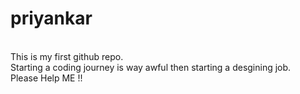 # priyankar
<br>
This is my first github repo.
<br>
Starting a coding journey is way awful then starting a desgining job.
<br>
Please Help ME !!
